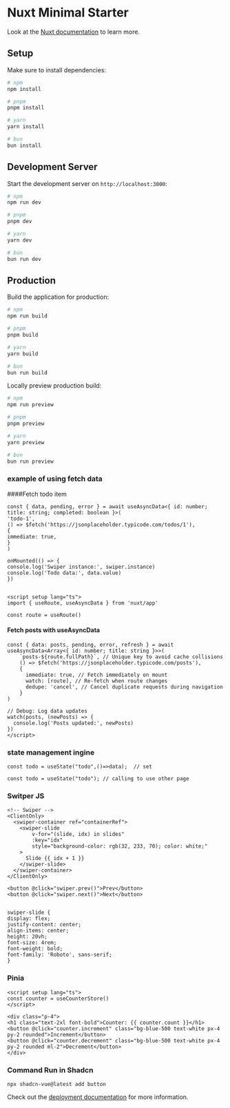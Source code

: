 # Nuxt Minimal Starter

Look at the [Nuxt documentation](https://nuxt.com/docs/getting-started/introduction) to learn more.

## Setup

Make sure to install dependencies:

```bash
# npm
npm install

# pnpm
pnpm install

# yarn
yarn install

# bun
bun install
```

## Development Server

Start the development server on `http://localhost:3000`:

```bash
# npm
npm run dev

# pnpm
pnpm dev

# yarn
yarn dev

# bun
bun run dev
```

## Production

Build the application for production:

```bash
# npm
npm run build

# pnpm
pnpm build

# yarn
yarn build

# bun
bun run build
```

Locally preview production build:

```bash
# npm
npm run preview

# pnpm
pnpm preview

# yarn
yarn preview

# bun
bun run preview
```


### example of using fetch data


####Fetch todo item

    const { data, pending, error } = await useAsyncData<{ id: number; title: string; completed: boolean }>(
    'todo-1',
    () => $fetch('https://jsonplaceholder.typicode.com/todos/1'),
    {
    immediate: true,
    }
    )
    
    onMounted(() => {
    console.log('Swiper instance:', swiper.instance)
    console.log('Todo data:', data.value)
    })


    <script setup lang="ts">
    import { useRoute, useAsyncData } from 'nuxt/app'
    
    const route = useRoute()
#### Fetch posts with useAsyncData

    const { data: posts, pending, error, refresh } = await useAsyncData<Array<{ id: number; title: string }>>(
        `posts-${route.fullPath}`, // Unique key to avoid cache collisions
        () => $fetch('https://jsonplaceholder.typicode.com/posts'),
        {
          immediate: true, // Fetch immediately on mount
          watch: [route], // Re-fetch when route changes
          dedupe: 'cancel', // Cancel duplicate requests during navigation
        }
    )
    
    // Debug: Log data updates
    watch(posts, (newPosts) => {
      console.log('Posts updated:', newPosts)
    })
    </script>

### state management ingine

    const todo = useState("todo",()=>data);  // set

    const todo = useState("todo"); // calling to use other page


### Switper JS

    <!-- Swiper -->
    <ClientOnly>
      <swiper-container ref="containerRef">
        <swiper-slide
            v-for="(slide, idx) in slides"
            :key="idx"
            style="background-color: rgb(32, 233, 70); color: white;"
        >
          Slide {{ idx + 1 }}
        </swiper-slide>
      </swiper-container>
    </ClientOnly>

    <button @click="swiper.prev()">Prev</button>
    <button @click="swiper.next()">Next</button>


    swiper-slide {
    display: flex;
    justify-content: center;
    align-items: center;
    height: 20vh;
    font-size: 4rem;
    font-weight: bold;
    font-family: 'Roboto', sans-serif;
    }

### Pinia

    <script setup lang="ts">
    const counter = useCounterStore()
    </script>

    <div class="p-4">
    <h1 class="text-2xl font-bold">Counter: {{ counter.count }}</h1>
    <button @click="counter.increment" class="bg-blue-500 text-white px-4 py-2 rounded">Increment</button>
    <button @click="counter.decrement" class="bg-blue-500 text-white px-4 py-2 rounded ml-2">Decrement</button>
    </div>


### Command Run in Shadcn

    npx shadcn-vue@latest add button


Check out the [deployment documentation](https://nuxt.com/docs/getting-started/deployment) for more information.
